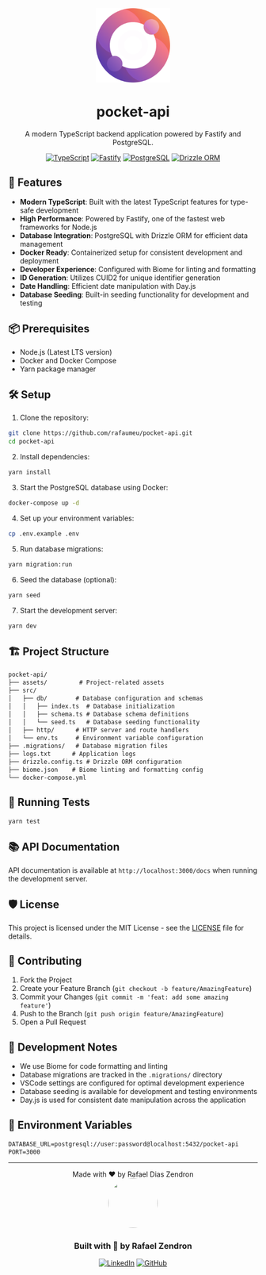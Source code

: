 <div align="center">

<img src="assets/logo.svg" alt="pocket-api Logo" width="150" height="150" />

# pocket-api

A modern TypeScript backend application powered by Fastify and PostgreSQL.

[![TypeScript](https://img.shields.io/badge/TypeScript-5.0-blue.svg)](https://www.typescriptlang.org/)
[![Fastify](https://img.shields.io/badge/Fastify-Latest-green.svg)](https://www.fastify.io/)
[![PostgreSQL](https://img.shields.io/badge/PostgreSQL-Latest-blue.svg)](https://www.postgresql.org/)
[![Drizzle ORM](https://img.shields.io/badge/Drizzle_ORM-Latest-orange.svg)](https://orm.drizzle.team/)

</div>

## 🚀 Features

- **Modern TypeScript**: Built with the latest TypeScript features for type-safe development
- **High Performance**: Powered by Fastify, one of the fastest web frameworks for Node.js
- **Database Integration**: PostgreSQL with Drizzle ORM for efficient data management
- **Docker Ready**: Containerized setup for consistent development and deployment
- **Developer Experience**: Configured with Biome for linting and formatting
- **ID Generation**: Utilizes CUID2 for unique identifier generation
- **Date Handling**: Efficient date manipulation with Day.js
- **Database Seeding**: Built-in seeding functionality for development and testing

## 📦 Prerequisites

- Node.js (Latest LTS version)
- Docker and Docker Compose
- Yarn package manager

## 🛠️ Setup

1. Clone the repository:

```bash
git clone https://github.com/rafaumeu/pocket-api.git
cd pocket-api
```

2. Install dependencies:

```bash
yarn install
```

3. Start the PostgreSQL database using Docker:

```bash
docker-compose up -d
```

4. Set up your environment variables:

```bash
cp .env.example .env
```

5. Run database migrations:

```bash
yarn migration:run
```

6. Seed the database (optional):

```bash
yarn seed
```

7. Start the development server:

```bash
yarn dev
```

## 🏗️ Project Structure

```
pocket-api/
├── assets/         # Project-related assets
├── src/
│   ├── db/        # Database configuration and schemas
│   │   ├── index.ts  # Database initialization
│   │   ├── schema.ts # Database schema definitions
│   │   └── seed.ts   # Database seeding functionality
│   ├── http/      # HTTP server and route handlers
│   └── env.ts     # Environment variable configuration
├── .migrations/   # Database migration files
├── logs.txt      # Application logs
├── drizzle.config.ts # Drizzle ORM configuration
├── biome.json    # Biome linting and formatting config
└── docker-compose.yml
```

## 🧪 Running Tests

```bash
yarn test
```

## 📚 API Documentation

API documentation is available at `http://localhost:3000/docs` when running the development server.

## 🛡️ License

This project is licensed under the MIT License - see the [LICENSE](LICENSE) file for details.

## 🤝 Contributing

1. Fork the Project
2. Create your Feature Branch (`git checkout -b feature/AmazingFeature`)
3. Commit your Changes (`git commit -m 'feat: add some amazing feature'`)
4. Push to the Branch (`git push origin feature/AmazingFeature`)
5. Open a Pull Request

## 📝 Development Notes

- We use Biome for code formatting and linting
- Database migrations are tracked in the `.migrations/` directory
- VSCode settings are configured for optimal development experience
- Database seeding is available for development and testing environments
- Day.js is used for consistent date manipulation across the application

## 🔧 Environment Variables

```env
DATABASE_URL=postgresql://user:password@localhost:5432/pocket-api
PORT=3000
```

---

<div align="center">
Made with ❤️ by Rafael Dias Zendron
</div>

<div align="center">
<img src="https://github.com/rafaumeu.png" width="100" height="100" style="border-radius: 50%;">

### Built with 💜 by Rafael Zendron

[![LinkedIn](https://img.shields.io/badge/LinkedIn-0077B5?style=for-the-badge&logo=linkedin&logoColor=white)](https://www.linkedin.com/in/rafael-dias-zendron-528290132/)
[![GitHub](https://img.shields.io/badge/GitHub-100000?style=for-the-badge&logo=github&logoColor=white)](https://github.com/rafaumeu)

</div>

</div>
